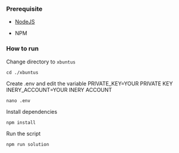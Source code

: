 ### Prerequisite

- [NodeJS](https://nodejs.org/en/)

- NPM



### How to run

Change directory to ```xbuntus```

```shell
cd ./xbuntus
```

Create .env and edit the variable
PRIVATE_KEY=YOUR PRIVATE KEY
INERY_ACCOUNT=YOUR INERY ACCOUNT

```shell
nano .env
```

Install dependencies

```shell
npm install
```

Run the script

```
npm run solution
```
